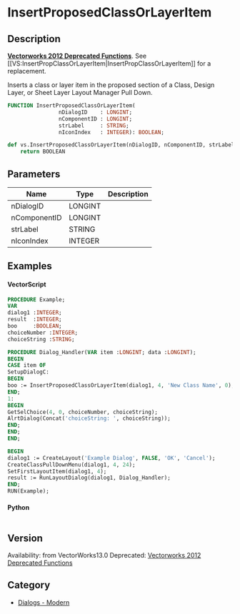 # InsertProposedClassOrLayerItem

## Description
<b>[Vectorworks 2012 Deprecated Functions](../../Common/Versions/Vectorworks%202012.md)</b>.  See [[VS:InsertPropClassOrLayerItem|InsertPropClassOrLayerItem]] for a replacement.

Inserts a class or layer item in the proposed section of a Class, Design Layer, or Sheet Layer Layout Manager Pull Down.

```pascal
FUNCTION InsertProposedClassOrLayerItem(
				nDialogID    : LONGINT;
				nComponentID : LONGINT;
				strLabel     : STRING;
				nIconIndex   : INTEGER): BOOLEAN;
```

```python
def vs.InsertProposedClassOrLayerItem(nDialogID, nComponentID, strLabel, nIconIndex):
    return BOOLEAN
```

## Parameters
|Name|Type|Description|
|---|---|---|
|nDialogID|LONGINT|   |
|nComponentID|LONGINT|   |
|strLabel|STRING|   |
|nIconIndex|INTEGER|   |

## Examples
#### VectorScript ####
```pascal
PROCEDURE Example;
VAR
dialog1 :INTEGER;
result  :INTEGER;
boo     :BOOLEAN;
choiceNumber :INTEGER;
choiceString :STRING;

PROCEDURE Dialog_Handler(VAR item :LONGINT; data :LONGINT);
BEGIN
CASE item OF
SetupDialogC:
BEGIN
boo := InsertProposedClassOrLayerItem(dialog1, 4, 'New Class Name', 0);
END;
1:
BEGIN
GetSelChoice(4, 0, choiceNumber, choiceString);
AlrtDialog(Concat('choiceString: ', choiceString));
END;
END;
END;

BEGIN
dialog1 := CreateLayout('Example Dialog', FALSE, 'OK', 'Cancel');
CreateClassPullDownMenu(dialog1, 4, 24);
SetFirstLayoutItem(dialog1, 4);
result := RunLayoutDialog(dialog1, Dialog_Handler);
END;
RUN(Example);
```
#### Python ####
```python

```

## Version
Availability: from VectorWorks13.0
Deprecated: [Vectorworks 2012 Deprecated Functions](../../Common/Versions/Vectorworks%202012.md)

## Category
* [Dialogs - Modern](../Categories/Dialogs%20-%20Modern.md)
